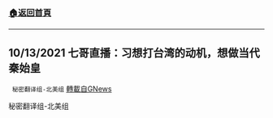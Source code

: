 ###  [:house:返回首頁](https://github.com/ourhimalayas/txt)
---


## 10/13/2021 七哥直播：习想打台湾的动机，想做当代秦始皇
` 秘密翻译组-北美组` [轉載自GNews](https://gnews.org/zh-hans/1593824/)

秘密翻译组-北美组

